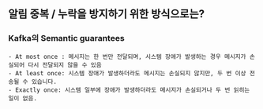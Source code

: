 ## 알림 중복 / 누락을 방지하기 위한 방식으로는?
### Kafka의 Semantic guarantees
    - At most once : 메시지는 한 번만 전달되며, 시스템 장애가 발생하는 경우 메시지가 손실되어 다시 전달되지 않을 수 있음
    - At least once: 시스템 장애가 발생하더라도 메시지는 손실되지 않지만, 두 번 이상 전송될 수 있습니다.
    - Exactly once: 시스템 일부에 장애가 발생하더라도 메시지가 손실되거나 두 번 읽히는 일이 없음.
